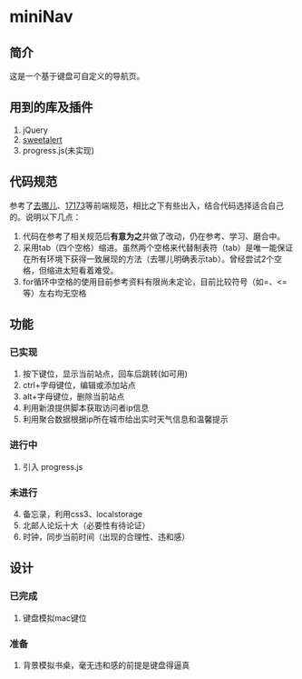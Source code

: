 # miniNav

## 简介

这是一个基于键盘可自定义的导航页。

## 用到的库及插件

1. jQuery
1. [sweetalert](https://t4t5.github.io/sweetalert/)
2. progress.js(未实现)

## 代码规范

参考了[去哪儿](https://github.com/byr-gdp/html-css-guide)、[17173](https://github.com/byr-gdp/javascript-style-reference)等前端规范，相比之下有些出入，结合代码选择适合自己的。说明以下几点：

1. 代码在参考了相关规范后**有意为之**并做了改动，仍在参考、学习、磨合中。
1. 采用tab（四个空格）缩进。虽然两个空格来代替制表符（tab）是唯一能保证在所有环境下获得一致展现的方法（去哪儿明确表示tab）。曾经尝试2个空格，但缩进太短看着难受。
2. for循环中空格的使用目前参考资料有限尚未定论，目前比较符号（如=、<=等）左右均无空格


## 功能

### 已实现

1. 按下键位，显示当前站点，回车后跳转(如可用)
2. ctrl+字母键位，编辑或添加站点
3. alt+字母键位，删除当前站点
4. 利用新浪提供脚本获取访问者ip信息
5. 利用聚合数据根据ip所在城市给出实时天气信息和温馨提示

### 进行中

1. 引入 progress.js

### 未进行

4. 备忘录，利用css3、localstorage
5. 北邮人论坛十大（必要性有待论证）
6. 时钟，同步当前时间（出现的合理性、违和感）


## 设计

### 已完成

1. 键盘模拟mac键位

### 准备


1. 背景模拟书桌，毫无违和感的前提是键盘得逼真


